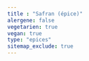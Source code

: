 ```yaml
---
title : "Safran (épice)"
alergene: false
vegetarien: true
vegan: true
type: "epices"
sitemap_exclude: true
--- 
```

